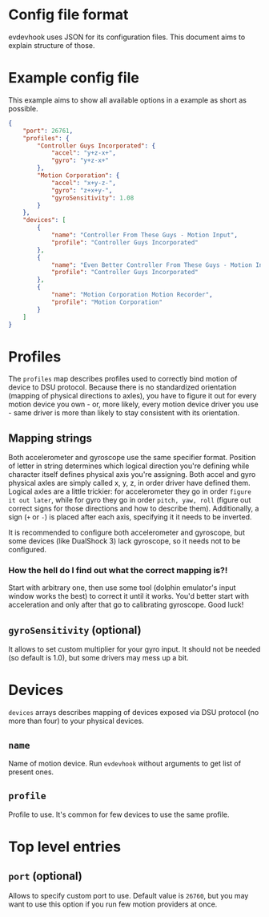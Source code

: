 # Config file format

evdevhook uses JSON for its configuration files. This document aims to explain structure of those.

# Example config file

This example aims to show all available options in a example as short as possible.

```json
{
	"port": 26761,
	"profiles": {
		"Controller Guys Incorporated": {
			"accel": "y+z-x+",
			"gyro": "y+z-x+"
		},
        "Motion Corporation": {
        	"accel": "x+y-z-",
            "gyro": "z+x+y-",
            "gyroSensitivity": 1.08
        }
	},
	"devices": [
		{
			"name": "Controller From These Guys - Motion Input",
			"profile": "Controller Guys Incorporated"
		},
		{
			"name": "Even Better Controller From These Guys - Motion Input",
			"profile": "Controller Guys Incorporated"
		},
		{
			"name": "Motion Corporation Motion Recorder",
			"profile": "Motion Corporation"
		}
	]
}

```

# Profiles

The `profiles` map describes profiles used to correctly bind motion of device to DSU protocol. Because there is no standardized orientation (mapping of physical directions to axles), you have to figure it out for every motion device you own - or, more likely, every motion device driver you use - same driver is more than likely to stay consistent with its orientation.

## Mapping strings

Both accelerometer and gyroscope use the same specifier format. Position of letter in string determines which logical direction you're defining while character itself defines physical axis you're assigning. Both accel and gyro physical axles are simply called x, y, z, in order driver have defined them. Logical axles are a little trickier: for accelerometer they go in order `figure it out later`, while for gyro they go in order `pitch, yaw, roll` (figure out correct signs for those directions and how to describe them). Additionally, a sign (`+` or `-`) is placed after each axis, specifying it it needs to be inverted.

It is recommended to configure both accelerometer and gyroscope, but some devices (like DualShock 3) lack gyroscope, so it needs not to be configured.

### How the hell do I find out what the correct mapping is?!

Start with arbitrary one, then use some tool (dolphin emulator's input window works the best) to correct it until it works. You'd better start with acceleration and only after that go to calibrating gyroscope. Good luck!

## `gyroSensitivity` (optional)

It allows to set custom multiplier for your gyro input. It should not be needed (so default is 1.0), but some drivers may mess up a bit.

# Devices

`devices` arrays describes mapping of devices exposed via DSU protocol (no more than four) to your physical devices.

## `name`

Name of motion device. Run `evdevhook` without arguments to get list of present ones.

## `profile`

Profile to use. It's common for few devices to use the same profile.

# Top level entries

## `port` (optional)

Allows to specify custom port to use. Default value is `26760`, but you may want to use this option if you run few motion providers at once.
